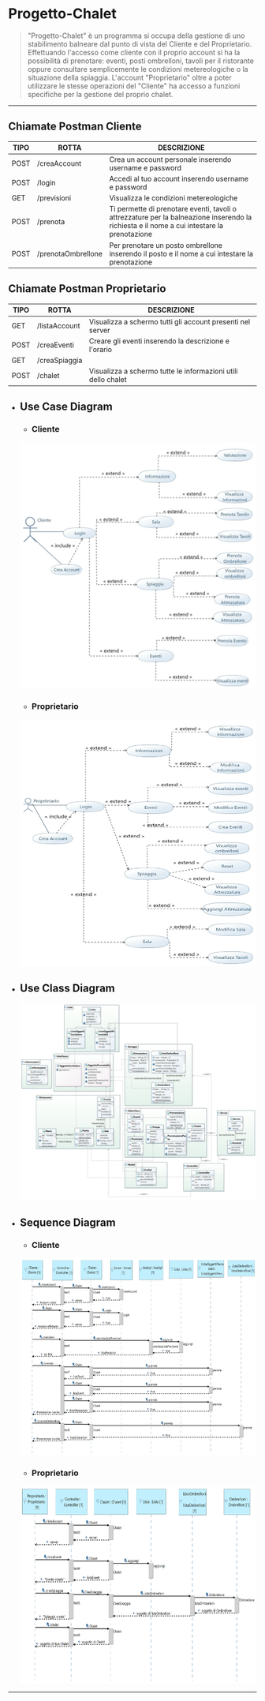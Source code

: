 # Progetto-Chalet

> "Progetto-Chalet" è un programma si occupa della gestione di uno stabilimento balneare dal punto di vista del Cliente e del Proprietario.
> Effettuando l'accesso come cliente con il proprio account si ha la possibilità di prenotare: eventi, posti ombrelloni, tavoli per il ristorante oppure
> consultare semplicemente le condizioni metereologiche o la situazione della spiaggia.
> L'account "Proprietario" oltre a poter utilizzare le stesse operazioni del "Cliente" ha accesso a funzioni specifiche per la gestione del proprio chalet.

***

## Chiamate Postman Cliente

TIPO |ROTTA|DESCRIZIONE
------ | ------|----------
POST|/creaAccount|Crea un account personale inserendo username e password
POST|/login|Accedi al tuo account inserendo username e password
GET|/previsioni|Visualizza le condizioni metereologiche
POST|/prenota|Ti permette di prenotare eventi, tavoli o attrezzature per la balneazione inserendo la richiesta e il nome a cui intestare la prenotazione
POST|/prenotaOmbrellone|Per prenotare un posto ombrellone inserendo il posto e il nome a cui intestare la prenotazione

## Chiamate Postman Proprietario

TIPO |ROTTA|DESCRIZIONE
------ | ------|----------
GET|/listaAccount|Visualizza a schermo tutti gli account presenti nel server
POST|/creaEventi|Creare gli eventi inserendo la descrizione e l'orario
GET|/creaSpiaggia|
POST|/chalet|Visualizza a schermo tutte le informazioni utili dello chalet

- ## Use Case Diagram
  
  - ### Cliente
  
  <div align="center"><img src="https://raw.githubusercontent.com/Luca-Marcianesi/Progetto-chalet/master/img/Cliente.jpg" width="500" height="500" ></div>
     
     
  - ### Proprietario
  <div align="center"><img src="https://raw.githubusercontent.com/Luca-Marcianesi/Progetto-chalet/master/img/Proprietario.jpg" width="500" height="500" ></div>

     
- ## Use Class Diagram
  <div align="center"><img src="https://raw.githubusercontent.com/Luca-Marcianesi/Progetto-chalet/master/img/Uso%20delle%20classi%20Class%20Diagram.jpg" width="600" height="400" ></div>
  
     
- ## Sequence Diagram

  - ### Cliente
  <div align="center"><img src="https://raw.githubusercontent.com/Luca-Marcianesi/Progetto-chalet/master/img/Diagramma%20delle%20sequenze%20Cliente.jpg" width="600" height="400" ></div>
  

  - ### Proprietario
  <div align="center"><img src="https://raw.githubusercontent.com/Luca-Marcianesi/Progetto-chalet/master/img/diagramma%20delle%20sequenze%20Proprietario.jpg" width="600" height="400" ></div>


*** 
